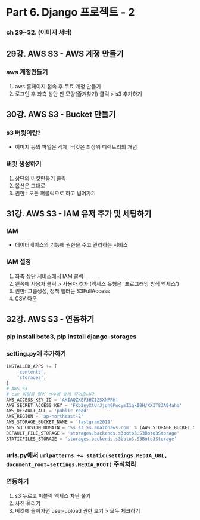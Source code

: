 # Part 6. Django 프로젝트 - 2
### ch 29~32. (이미지 서버)
## 29강. AWS S3 - AWS 계정 만들기

### aws 계정만들기
1. aws 홈페이지 접속 후 무료 계정 만들기
2. 로그인 후 좌측 상단 핀 모양(즐겨찾기) 클릭 > s3 추가하기

## 30강. AWS S3 - Bucket 만들기
### s3 버킷이란?
- 이미지 등의 파일은 객체, 버킷은 최상위 디렉토리의 개념

### 버킷 생성하기
1. 상단의 버킷만들기 클릭
2. 옵션은 그대로
3. 권한 : 모든 퍼블릭으로 하고 넘어가기

## 31강. AWS S3 - IAM 유저 추가 및 세팅하기
### IAM
- 데이터베이스의 기능에 권한을 주고 관리하는 서비스

### IAM 설정
1. 좌측 상단 서비스에서 IAM 클릭
2. 왼쪽에 사용자 클릭 > 사용자 추가 (액세스 유형은 '프로그래밍 방식 액세스')
3. 권한: 그룹생성, 정책 필터는 S3FullAccess
4. CSV 다운

## 32강. AWS S3 - 연동하기
### pip install boto3, pip install django-storages
### setting.py에 추가하기
```python
INSTALLED_APPS += [
    'contents',
    'storages',
]
# AWS S3 
# csv 파일을 열어 변수에 맞게 적어줍니다.
AWS_ACCESS_KEY_ID = 'AKIAQZXEF3HZIZSXNPPH' 
AWS_SECRET_ACCESS_KEY = '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'
AWS_DEFAULT_ACL = 'public-read'
AWS_REGION = 'ap-northeast-2'
AWS_STORAGE_BUCKET_NAME = 'fastgram2019'
AWS_S3_CUSTOM_DOMAIN = '%s.s3.%s.amazonaws.com' % (AWS_STORAGE_BUCKET_NAME, AWS_REGION)
DEFAULT_FILE_STORAGE = 'storages.backends.s3boto3.S3Boto3Storage'
STATICFILES_STORAGE = 'storages.backends.s3boto3.S3Boto3Storage'
```

### urls.py에서 ```urlpatterns += static(settings.MEDIA_URL, document_root=settings.MEDIA_ROOT)``` 주석처리

### 연동하기
1. s3 누르고 퍼블릭 액세스 차단 풀기
2. 사진 올리기
3. 버킷에 들어가면 user-upload 권한 보기 > 모두 체크하기
<!--stackedit_data:
eyJoaXN0b3J5IjpbMzQ4MDY4NTY2XX0=
-->